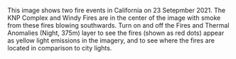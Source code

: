 This image shows two fire events in California on 23 Setepmber 2021. The KNP Complex and Windy Fires are in the center of the image with smoke from these fires blowing southwards. Turn on and off the Fires and Thermal Anomalies (Night, 375m) layer to see the fires (shown as red dots) appear as yellow light emissions in the imagery, and to see where the fires are located in comparison to city lights.